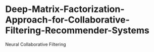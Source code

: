 # Deep-Matrix-Factorization-Approach-for-Collaborative-Filtering-Recommender-Systems
Neural Collaborative Filtering
